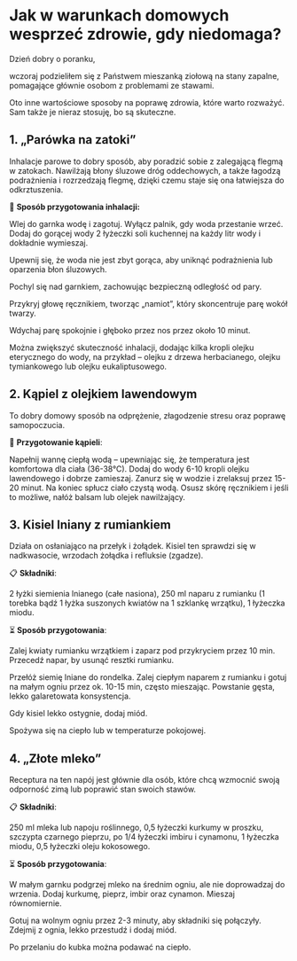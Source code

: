 # Jak w warunkach domowych wesprzeć zdrowie, gdy niedomaga?

Dzień dobry o poranku,

wczoraj podzieliłem się z Państwem mieszanką ziołową na stany zapalne, pomagające głównie osobom z problemami ze stawami.

Oto inne wartościowe sposoby na poprawę zdrowia, które warto rozważyć. Sam także je nieraz stosuję, bo są skuteczne.

## 1. „Parówka na zatoki”

Inhalacje parowe to dobry sposób, aby poradzić sobie z zalegającą flegmą w zatokach. Nawilżają błony śluzowe dróg oddechowych, a także łagodzą podrażnienia i rozrzedzają flegmę, dzięki czemu staje się ona łatwiejsza do odkrztuszenia.

👃 **Sposób przygotowania inhalacji:**

Wlej do garnka wodę i zagotuj. Wyłącz palnik, gdy woda przestanie wrzeć. Dodaj do gorącej wody 2 łyżeczki soli kuchennej na każdy litr wody i dokładnie wymieszaj.

Upewnij się, że woda nie jest zbyt gorąca, aby uniknąć podrażnienia lub oparzenia błon śluzowych.

Pochyl się nad garnkiem, zachowując bezpieczną odległość od pary.

Przykryj głowę ręcznikiem, tworząc „namiot”, który skoncentruje parę wokół twarzy.

Wdychaj parę spokojnie i głęboko przez nos przez około 10 minut.

Można zwiększyć skuteczność inhalacji, dodając kilka kropli olejku eterycznego do wody, na przykład – olejku z drzewa herbacianego, olejku tymiankowego lub olejku eukaliptusowego.

## 2. Kąpiel z olejkiem lawendowym

To dobry domowy sposób na odprężenie, złagodzenie stresu oraz poprawę samopoczucia.

🛁 **Przygotowanie kąpieli**:

Napełnij wannę ciepłą wodą – upewniając się, że temperatura jest komfortowa dla ciała (36-38°C). Dodaj do wody 6-10 kropli olejku lawendowego i dobrze zamieszaj. Zanurz się w wodzie i zrelaksuj przez 15-20 minut. Na koniec spłucz ciało czystą wodą. Osusz skórę ręcznikiem i jeśli to możliwe, nałóż balsam lub olejek nawilżający.

## 3. Kisiel lniany z rumiankiem

Działa on osłaniająco na przełyk i żołądek. Kisiel ten sprawdzi się w nadkwasocie, wrzodach żołądka i refluksie (zgadze).

📋 **Składniki**:

2 łyżki siemienia lnianego (całe nasiona), 250 ml naparu z rumianku (1 torebka bądź 1 łyżka suszonych kwiatów na 1 szklankę wrzątku), 1 łyżeczka miodu.

⏳ **Sposób przygotowania**:

Zalej kwiaty rumianku wrzątkiem i zaparz pod przykryciem przez 10 min. Przecedź napar, by usunąć resztki rumianku.

Przełóż siemię lniane do rondelka. Zalej ciepłym naparem z rumianku i gotuj na małym ogniu przez ok. 10-15 min, często mieszając. Powstanie gęsta, lekko galaretowata konsystencja.

Gdy kisiel lekko ostygnie, dodaj miód.

Spożywa się na ciepło lub w temperaturze pokojowej.

## 4. „Złote mleko”

Receptura na ten napój jest głównie dla osób, które chcą wzmocnić swoją odporność zimą lub poprawić stan swoich stawów.

📋 **Składniki**:

250 ml mleka lub napoju roślinnego, 0,5 łyżeczki kurkumy w proszku, szczypta czarnego pieprzu, po 1/4 łyżeczki imbiru i cynamonu, 1 łyżeczka miodu, 0,5 łyżeczki oleju kokosowego.

⏳ **Sposób przygotowania**:

W małym garnku podgrzej mleko na średnim ogniu, ale nie doprowadzaj do wrzenia. Dodaj kurkumę, pieprz, imbir oraz cynamon. Mieszaj równomiernie.

Gotuj na wolnym ogniu przez 2-3 minuty, aby składniki się połączyły. Zdejmij z ognia, lekko przestudź i dodaj miód.

Po przelaniu do kubka można podawać na ciepło.

